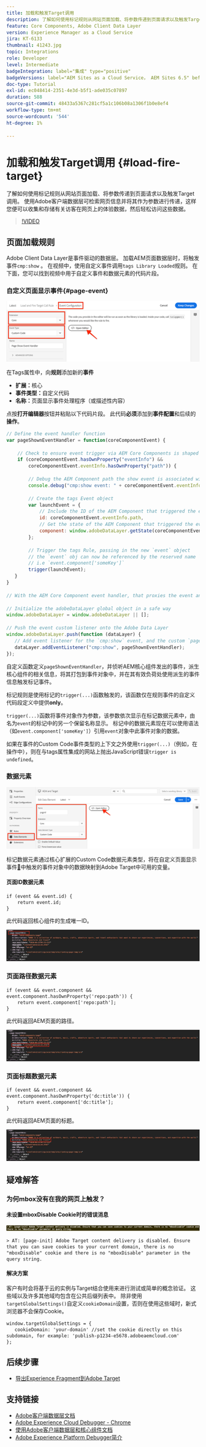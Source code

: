 ```yaml
---
title: 加载和触发Target调用
description: 了解如何使用标记规则从网站页面加载、将参数传递到页面请求以及触发Target调用。
feature: Core Components, Adobe Client Data Layer
version: Experience Manager as a Cloud Service
jira: KT-6133
thumbnail: 41243.jpg
topic: Integrations
role: Developer
level: Intermediate
badgeIntegration: label="集成" type="positive"
badgeVersions: label="AEM Sites as a Cloud Service， AEM Sites 6.5" before-title="false"
doc-type: Tutorial
exl-id: ec048414-2351-4e3d-b5f1-ade035c07897
duration: 588
source-git-commit: 48433a5367c281cf5a1c106b08a1306f1b0e8ef4
workflow-type: tm+mt
source-wordcount: '544'
ht-degree: 1%

---
```


# 加载和触发Target调用 {#load-fire-target}

了解如何使用标记规则从网站页面加载、将参数传递到页面请求以及触发Target调用。 使用Adobe客户端数据层可检索网页信息并将其作为参数进行传递，这样您便可以收集和存储有关访客在网页上的体验数据，然后轻松访问这些数据。

>[!VIDEO](https://video.tv.adobe.com/v/328999?quality=12&learn=on&captions=chi_hans)

## 页面加载规则

Adobe Client Data Layer是事件驱动的数据层。 加载AEM页面数据层时，将触发事件`cmp:show` 。 在视频中，使用自定义事件调用`tags Library Loaded`规则。 在下面，您可以找到视频中用于自定义事件和数据元素的代码片段。

### 自定义页面显示事件{#page-event}

![页面显示的事件配置和自定义代码](assets/load-and-fire-target-call.png)

在Tags属性中，向&#x200B;**规则**&#x200B;添加新的&#x200B;**事件**

+ __扩展：__&#x200B;核心
+ __事件类型：__&#x200B;自定义代码
+ __名称：__&#x200B;页面显示事件处理程序（或描述性内容）

点按&#x200B;__打开编辑器__&#x200B;按钮并粘贴以下代码片段。 此代码&#x200B;__必须__&#x200B;添加到&#x200B;__事件配置__&#x200B;和后续的&#x200B;__操作__。

```javascript
// Define the event handler function
var pageShownEventHandler = function(coreComponentEvent) {

    // Check to ensure event trigger via AEM Core Components is shaped correctly
    if (coreComponentEvent.hasOwnProperty("eventInfo") && 
        coreComponentEvent.eventInfo.hasOwnProperty("path")) {
    
        // Debug the AEM Component path the show event is associated with
        console.debug("cmp:show event: " + coreComponentEvent.eventInfo.path);

        // Create the tags Event object
        var launchEvent = {
            // Include the ID of the AEM Component that triggered the event
            id: coreComponentEvent.eventInfo.path,
            // Get the state of the AEM Component that triggered the event           
            component: window.adobeDataLayer.getState(coreComponentEvent.eventInfo.path)
        };

        // Trigger the tags Rule, passing in the new `event` object
        // the `event` obj can now be referenced by the reserved name `event` by other tags data elements
        // i.e `event.component['someKey']`
        trigger(launchEvent);
   }
}

// With the AEM Core Component event handler, that proxies the event and relevant information to Data Collection, defined above...

// Initialize the adobeDataLayer global object in a safe way
window.adobeDataLayer = window.adobeDataLayer || [];

// Push the event custom listener onto the Adobe Data Layer
window.adobeDataLayer.push(function (dataLayer) {
   // Add event listener for the `cmp:show` event, and the custom `pageShownEventHandler` function as the callback
   dataLayer.addEventListener("cmp:show", pageShownEventHandler);
});
```

自定义函数定义`pageShownEventHandler`，并侦听AEM核心组件发出的事件，派生核心组件的相关信息，将其打包到事件对象中，并在其有效负荷处使用派生的事件信息触发标记事件。

标记规则是使用标记的`trigger(...)`函数触发的，该函数仅在规则事件的自定义代码段定义中提供&#x200B;__only__。

`trigger(...)`函数将事件对象作为参数，该参数依次显示在标记数据元素中，由名为`event`的标记中的另一个保留名称显示。 标记中的数据元素现在可以使用语法（如`event.component['someKey']`）引用`event`对象中此事件对象的数据。

如果在事件的Custom Code事件类型的上下文之外使用`trigger(...)`（例如，在操作中），则在与tags属性集成的网站上抛出JavaScript错误`trigger is undefined`。


### 数据元素

![数据元素](assets/data-elements.png)

标记数据元素通过核心扩展的Custom Code数据元素类型，将在自定义页面显示事件[&#128279;](#page-event)中触发的事件对象中的数据映射到Adobe Target中可用的变量。

#### 页面ID数据元素

```
if (event && event.id) {
    return event.id;
}
```

此代码返回核心组件的生成唯一ID。

![页面ID](assets/pageid.png)

### 页面路径数据元素

```
if (event && event.component && event.component.hasOwnProperty('repo:path')) {
    return event.component['repo:path'];
}
```

此代码返回AEM页面的路径。

![页面路径](assets/pagepath.png)

### 页面标题数据元素

```
if (event && event.component && event.component.hasOwnProperty('dc:title')) {
    return event.component['dc:title'];
}
```

此代码返回AEM页面的标题。

![页面标题](assets/pagetitle.png)

## 疑难解答

### 为何mbox没有在我的网页上触发？

#### 未设置mboxDisable Cookie时的错误消息

![Target Cookie域错误](assets/target-cookie-error.png)

```
> AT: [page-init] Adobe Target content delivery is disabled. Ensure that you can save cookies to your current domain, there is no "mboxDisable" cookie and there is no "mboxDisable" parameter in the query string.
```

#### 解决方案

客户有时会将基于云的实例与Target结合使用来进行测试或简单的概念验证。 这些域以及许多其他域均包含在公共后缀列表中。
除非使用`targetGlobalSettings()`自定义`cookieDomain`设置，否则在使用这些域时，新式浏览器不会保存Cookie。

```
window.targetGlobalSettings = {  
   cookieDomain: 'your-domain' //set the cookie directly on this subdomain, for example: 'publish-p1234-e5678.adobeaemcloud.com'
};
```

## 后续步骤

+ [导出Experience Fragment到Adobe Target](./export-experience-fragment-target.md)

## 支持链接

+ [Adobe客户端数据层文档](https://github.com/adobe/adobe-client-data-layer/wiki)
+ [Adobe Experience Cloud Debugger - Chrome](https://chrome.google.com/webstore/detail/adobe-experience-platform/bfnnokhpnncpkdmbokanobigaccjkpob)
+ [使用Adobe客户端数据层和核心组件文档](https://experienceleague.adobe.com/docs/experience-manager-core-components/using/developing/data-layer/overview.html?lang=zh-Hans)
+ [Adobe Experience Platform Debugger简介](https://experienceleague.adobe.com/docs/platform-learn/data-collection/debugger/overview.html?lang=zh-Hans)
